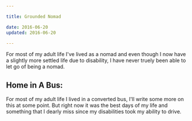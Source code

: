 ```yaml
---

title: Grounded Nomad

date: 2016-06-20
updated: 2016-06-20

---
```


For most of my adult life I've lived as a nomad and even though I now have a slightly more settled life due to disability, I have never truely been able to let go of being a nomad. <!--more-->

## Home in A Bus:

For most of my adult life I lived in a converted bus, I'll write some more on this at some point. But right now it was the best days of my life and something that I dearly miss since my disabilities took my ability to drive.